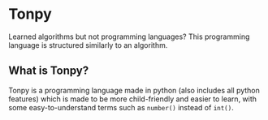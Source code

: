 # Tonpy
Learned algorithms but not programming languages? This programming language is structured similarly to an algorithm.
## What is Tonpy?
Tonpy is a programming language made in python (also includes all python features) which is made to be more child-friendly and easier to learn, with some easy-to-understand terms such as `number()` instead of `int()`.
